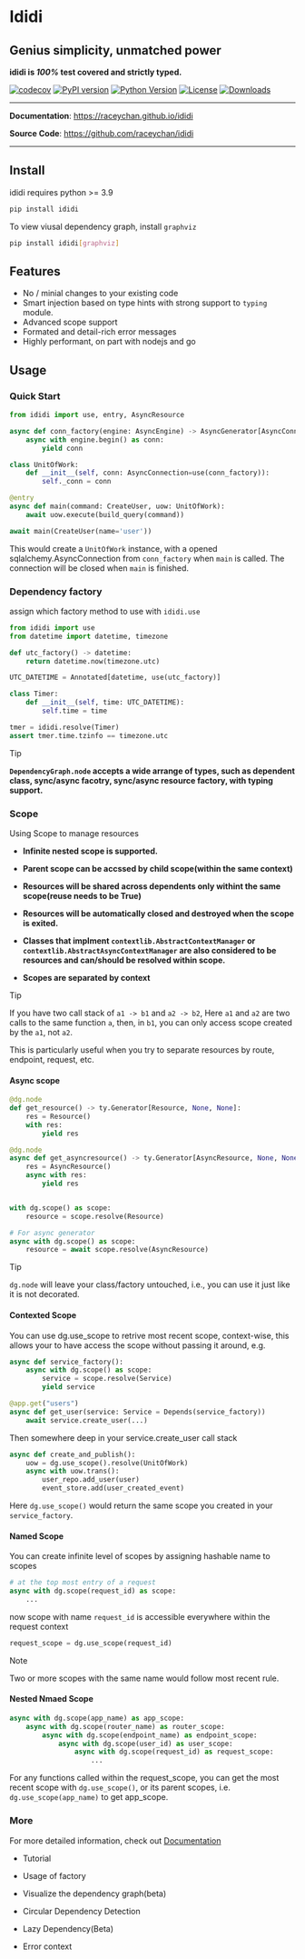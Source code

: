 # Ididi

## Genius simplicity, unmatched power

**ididi is *100%* test covered and strictly typed.**

[![codecov](https://codecov.io/github/raceychan/ididi/graph/badge.svg?token=8N1AYWWN5N)](https://codecov.io/github/raceychan/ididi)
[![PyPI version](https://badge.fury.io/py/ididi.svg)](https://badge.fury.io/py/ididi)
[![Python Version](https://img.shields.io/pypi/pyversions/ididi.svg)](https://pypi.org/project/ididi/)
[![License](https://img.shields.io/github/license/raceychan/ididi)](https://github.com/raceychan/ididi/blob/master/LICENSE)
[![Downloads](https://img.shields.io/pypi/dm/ididi.svg)](https://pypistats.org/packages/ididi)

---

**Documentation**: <a href="https://raceychan.github.io/ididi" target="_blank"> https://raceychan.github.io/ididi </a>

**Source Code**: <a href=" https://github.com/raceychan/ididi" target="_blank">  https://github.com/raceychan/ididi</a>

---

## Install

ididi requires python >= 3.9

```bash
pip install ididi
```

To view viusal dependency graph, install `graphviz`

```bash
pip install ididi[graphviz]
```

## Features

- No / minial changes to your existing code
- Smart injection based on type hints with strong support to `typing` module.
- Advanced scope support
- Formated and detail-rich error messages
- Highly performant, on part with nodejs and go


## Usage

### Quick Start


```python
from ididi import use, entry, AsyncResource

async def conn_factory(engine: AsyncEngine) -> AsyncGenerator[AsyncConnection, None]:
    async with engine.begin() as conn:
        yield conn

class UnitOfWork:
    def __init__(self, conn: AsyncConnection=use(conn_factory)):
        self._conn = conn

@entry
async def main(command: CreateUser, uow: UnitOfWork):
    await uow.execute(build_query(command))

await main(CreateUser(name='user'))
```

This would create a `UnitOfWork` instance, with a opened sqlalchemy.AsyncConnection from `conn_factory` when `main` is called. The connection will be closed when `main` is finished.

### Dependency factory 

assign which factory method to use with `ididi.use`

```python
from ididi import use
from datetime import datetime, timezone

def utc_factory() -> datetime:
    return datetime.now(timezone.utc)

UTC_DATETIME = Annotated[datetime, use(utc_factory)]

class Timer:
    def __init__(self, time: UTC_DATETIME):
        self.time = time

tmer = ididi.resolve(Timer)
assert tmer.time.tzinfo == timezone.utc
```

> [!TIP]
> **`DependencyGraph.node` accepts a wide arrange of types, such as dependent class, sync/async facotry, sync/async resource factory, with typing support.**

### Scope

Using Scope to manage resources

- **Infinite nested scope is supported.**
- **Parent scope can be accssed by child scope(within the same context)**
- **Resources will be shared across dependents only withint the same scope(reuse needs to be True)**
- **Resources will be automatically closed and destroyed when the scope is exited.**
- **Classes that implment `contextlib.AbstractContextManager` or `contextlib.AbstractAsyncContextManager` are also considered to be resources and can/should be resolved within scope.**

- **Scopes are separated by context**

> [!TIP]
If you have two call stack of `a1 -> b1` and `a2 -> b2`,
    Here `a1` and `a2` are two calls to the same function `a`,
    then, in `b1`, you can only access scope created by the `a1`, not `a2`.

This is particularly useful when you try to separate resources by route, endpoint, request, etc.

#### Async scope

```python
@dg.node
def get_resource() -> ty.Generator[Resource, None, None]:
    res = Resource()
    with res:
        yield res

@dg.node
async def get_asyncresource() -> ty.Generator[AsyncResource, None, None]:
    res = AsyncResource()
    async with res:
        yield res


with dg.scope() as scope:
    resource = scope.resolve(Resource)

# For async generator
async with dg.scope() as scope:
    resource = await scope.resolve(AsyncResource)
```

> [!TIP]
> `dg.node` will leave your class/factory untouched, i.e., you can use it just like it is not decorated.

#### Contexted Scope

You can use dg.use_scope to retrive most recent scope, context-wise, this allows your to have
access the scope without passing it around, e.g.

```python
async def service_factory():
    async with dg.scope() as scope:
        service = scope.resolve(Service)
        yield service

@app.get("users")
async def get_user(service: Service = Depends(service_factory))
    await service.create_user(...)
```

Then somewhere deep in your service.create_user call stack

```python
async def create_and_publish():
    uow = dg.use_scope().resolve(UnitOfWork)
    async with uow.trans():
        user_repo.add_user(user)
        event_store.add(user_created_event)
```

Here `dg.use_scope()` would return the same scope you created in your `service_factory`.

#### Named Scope

You can create infinite level of scopes by assigning hashable name to scopes

```python
# at the top most entry of a request
async with dg.scope(request_id) as scope:
    ...
```

now scope with name `request_id` is accessible everywhere within the request context

```python
request_scope = dg.use_scope(request_id)
```

> [!NOTE]
Two or more scopes with the same name would follow most recent rule.

#### Nested Nmaed Scope

```python
async with dg.scope(app_name) as app_scope:
    async with dg.scope(router_name) as router_scope:
        async with dg.scope(endpoint_name) as endpoint_scope:
            async with dg.scope(user_id) as user_scope:
                async with dg.scope(request_id) as request_scope:
                    ...
```

For any functions called within the request_scope, you can get the most recent scope with `dg.use_scope()`,
or its parent scopes, i.e. `dg.use_scope(app_name)` to get app_scope.


### More

For more detailed information, check out [Documentation](https://raceychan.github.io/ididi)

- Tutorial

- Usage of factory

- Visualize the dependency graph(beta)

- Circular Dependency Detection

- Lazy Dependency(Beta)

- Error context
